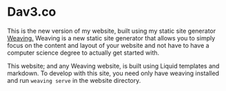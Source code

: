 # Dav3.co

This is the new version of my website, built using my static site generator [Weaving.](https://github.com/davemackintosh/weaving) Weaving is a new static site generator that allows you to simply focus on the content and layout of your website and not have to have a computer science degree to actually get started with.

This website; and any Weaving website, is built using Liquid templates and markdown. To develop with this site, you need only have weaving installed and run `weaving serve` in the website directory. 
